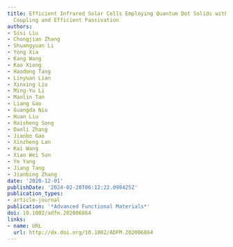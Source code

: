 ```yaml
---
title: Efficient Infrared Solar Cells Employing Quantum Dot Solids with Strong Inter‐Dot
  Coupling and Efficient Passivation
authors:
- Sisi Liu
- Chongjian Zhang
- Shuangyuan Li
- Yong Xia
- Kang Wang
- Kao Xiong
- Haodong Tang
- Linyuan Lian
- Xinxing Liu
- Ming‐Yu Li
- Manlin Tan
- Liang Gao
- Guangda Niu
- Huan Liu
- Haisheng Song
- Daoli Zhang
- Jianbo Gao
- Xinzheng Lan
- Kai Wang
- Xiao Wei Sun
- Ye Yang
- Jiang Tang
- Jianbing Zhang
date: '2020-12-01'
publishDate: '2024-02-28T06:12:22.098425Z'
publication_types:
- article-journal
publication: '*Advanced Functional Materials*'
doi: 10.1002/adfm.202006864
links:
- name: URL
  url: http://dx.doi.org/10.1002/ADFM.202006864
---
```

